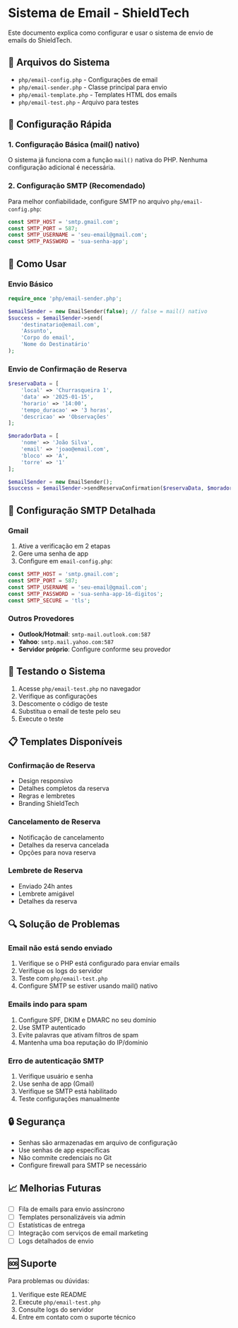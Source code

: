 # Sistema de Email - ShieldTech

Este documento explica como configurar e usar o sistema de envio de emails do ShieldTech.

## 📁 Arquivos do Sistema

- `php/email-config.php` - Configurações de email
- `php/email-sender.php` - Classe principal para envio
- `php/email-template.php` - Templates HTML dos emails
- `php/email-test.php` - Arquivo para testes

## 🚀 Configuração Rápida

### 1. Configuração Básica (mail() nativo)
O sistema já funciona com a função `mail()` nativa do PHP. Nenhuma configuração adicional é necessária.

### 2. Configuração SMTP (Recomendado)
Para melhor confiabilidade, configure SMTP no arquivo `php/email-config.php`:

```php
const SMTP_HOST = 'smtp.gmail.com';
const SMTP_PORT = 587;
const SMTP_USERNAME = 'seu-email@gmail.com';
const SMTP_PASSWORD = 'sua-senha-app';
```

## 📧 Como Usar

### Envio Básico
```php
require_once 'php/email-sender.php';

$emailSender = new EmailSender(false); // false = mail() nativo
$success = $emailSender->send(
    'destinatario@email.com',
    'Assunto',
    'Corpo do email',
    'Nome do Destinatário'
);
```

### Envio de Confirmação de Reserva
```php
$reservaData = [
    'local' => 'Churrasqueira 1',
    'data' => '2025-01-15',
    'horario' => '14:00',
    'tempo_duracao' => '3 horas',
    'descricao' => 'Observações'
];

$moradorData = [
    'nome' => 'João Silva',
    'email' => 'joao@email.com',
    'bloco' => 'A',
    'torre' => '1'
];

$emailSender = new EmailSender();
$success = $emailSender->sendReservaConfirmation($reservaData, $moradorData);
```

## 🔧 Configuração SMTP Detalhada

### Gmail
1. Ative a verificação em 2 etapas
2. Gere uma senha de app
3. Configure em `email-config.php`:
```php
const SMTP_HOST = 'smtp.gmail.com';
const SMTP_PORT = 587;
const SMTP_USERNAME = 'seu-email@gmail.com';
const SMTP_PASSWORD = 'sua-senha-app-16-digitos';
const SMTP_SECURE = 'tls';
```

### Outros Provedores
- **Outlook/Hotmail**: `smtp-mail.outlook.com:587`
- **Yahoo**: `smtp.mail.yahoo.com:587`
- **Servidor próprio**: Configure conforme seu provedor

## 🧪 Testando o Sistema

1. Acesse `php/email-test.php` no navegador
2. Verifique as configurações
3. Descomente o código de teste
4. Substitua o email de teste pelo seu
5. Execute o teste

## 📋 Templates Disponíveis

### Confirmação de Reserva
- Design responsivo
- Detalhes completos da reserva
- Regras e lembretes
- Branding ShieldTech

### Cancelamento de Reserva
- Notificação de cancelamento
- Detalhes da reserva cancelada
- Opções para nova reserva

### Lembrete de Reserva
- Enviado 24h antes
- Lembrete amigável
- Detalhes da reserva

## 🔍 Solução de Problemas

### Email não está sendo enviado
1. Verifique se o PHP está configurado para enviar emails
2. Verifique os logs do servidor
3. Teste com `php/email-test.php`
4. Configure SMTP se estiver usando mail() nativo

### Emails indo para spam
1. Configure SPF, DKIM e DMARC no seu domínio
2. Use SMTP autenticado
3. Evite palavras que ativam filtros de spam
4. Mantenha uma boa reputação do IP/domínio

### Erro de autenticação SMTP
1. Verifique usuário e senha
2. Use senha de app (Gmail)
3. Verifique se SMTP está habilitado
4. Teste configurações manualmente

## 🔒 Segurança

- Senhas são armazenadas em arquivo de configuração
- Use senhas de app específicas
- Não commite credenciais no Git
- Configure firewall para SMTP se necessário

## 📈 Melhorias Futuras

- [ ] Fila de emails para envio assíncrono
- [ ] Templates personalizáveis via admin
- [ ] Estatísticas de entrega
- [ ] Integração com serviços de email marketing
- [ ] Logs detalhados de envio

## 🆘 Suporte

Para problemas ou dúvidas:
1. Verifique este README
2. Execute `php/email-test.php`
3. Consulte logs do servidor
4. Entre em contato com o suporte técnico
